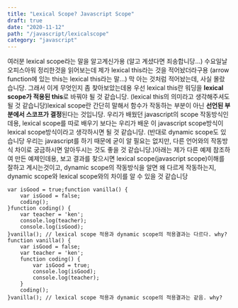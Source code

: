 ```yaml
---
title: "Lexical Scope? Javascript Scope"
draft: true
date: "2020-11-12"
path: "/javascript/lexicalscope"
category: "javascript"
---
```


여러분 lexical scope라는 말을 알고계신가용 (알고 계셨다면 죄송합니당...)
수요일날 오피스아워 정리한것을 읽어보는데 제가 lexical this라는 것을 적어놨더라구용 (arrow function에 있는 this는 lexical this라는 말...)
막 아는 것처럼 적어놨는데, 사실 몰랐습니당. 그래서 이게 무엇인지 좀 찾아보았는데용
우선 lexical this란 워딩을 **lexical scope가 적용된 this**로 바꿔야 될 것 같습니당. (lexical this의 의미라고 생각해주셔도 될 것 같습니당)lexical scope란 간단히 말해서 함수가 작동하는 부분이 아닌 **선언된 부분에서 스코프가 결정**된다는 것입니당.
우리가 배웠던 javascript의 scope 작동방식인데용, lexical scope를 따로 배우기 보다는 우리가 배운 이 javascript scope방식이 lexical scope방식이라고 생각하시면 될 것 같습니당.
(반대로 dynamic scope도 있습니당 우리는 javascript를 하기 때문에 굳이 알 필요는 없지만, 다른 언어와의 작동방식 차이로 궁금하시면 알아두시는 것도 좋을 것 같습니당.)아래는 제가 다른 예제 참조하여 만든 예제인데용, 보고 결과를 찾으시면 lexical scope(javascript scope)이해를 잘하고 계시는것이고, dynamic scope의 작동방식을 알면 왜 다르게 작동하는지, dynamic scope와 lexical scope와의 차이를 알 수 있을 것 같습니당

```
var isGood = true;function vanilla() {
    var isGood = false;
    coding();
}function coding() {
    var teacher = 'ken';
    console.log(teacher);
    console.log(isGood);
}vanilla(); // lexical scope 적용과 dynamic scope의 적용결과는 다르다. why?
function vanilla() {
    var isGood = false;
    var teacher = 'ken';
    function coding() {
        var isGood = true;
        console.log(isGood);
        console.log(teacher);
    }
    coding();
}vanilla(); // lexical scope 적용과 dynamic scope의 적용결과는 같음. why?
```
